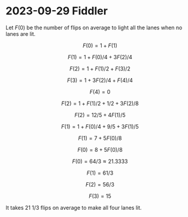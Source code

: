 2023-09-29 Fiddler
==================
Let $F(0)$ be the number of flips on average to light all the lanes when no
lanes are lit.

$$ F(0) = 1 + F(1) $$

$$ F(1) = 1 + F(0)/4 + 3F(2)/4 $$

$$ F(2) = 1 + F(1)/2 + F(3)/2 $$

$$ F(3) = 1 + 3F(2)/4 + F(4)/4 $$

$$ F(4) = 0 $$

$$ F(2) = 1 + F(1)/2 + 1/2 + 3F(2)/8 $$

$$ F(2) = 12/5 + 4F(1)/5 $$

$$ F(1) = 1 + F(0)/4 + 9/5 + 3F(1)/5 $$

$$ F(1) = 7 + 5F(0)/8 $$

$$ F(0) = 8 + 5F(0)/8 $$

$$ F(0) = 64/3 \approx 21.3333 $$

$$ F(1) = 61/3 $$

$$ F(2) = 56/3 $$

$$ F(3) = 15 $$

It takes 21 1/3 flips on average to make all four lanes lit.
